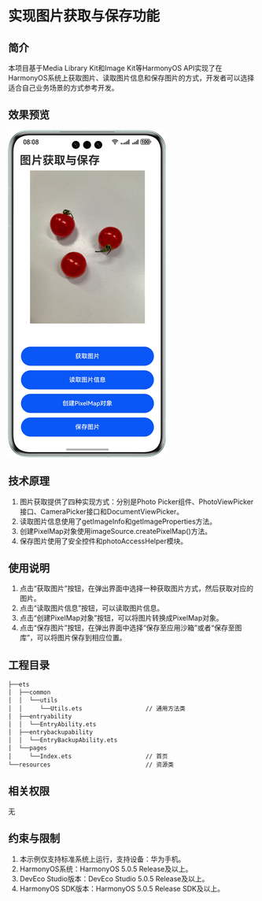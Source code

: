 # 实现图片获取与保存功能
## 简介
本项目基于Media Library Kit和Image Kit等HarmonyOS API实现了在HarmonyOS系统上获取图片、读取图片信息和保存图片的方式，开发者可以选择适合自己业务场景的方式参考开发。
## 效果预览
![](./screenshots/device/image.png)

## 技术原理
1. 图片获取提供了四种实现方式：分别是Photo Picker组件、PhotoViewPicker接口、CameraPicker接口和DocumentViewPicker。
2. 读取图片信息使用了getImageInfo和getImageProperties方法。
3. 创建PixelMap对象使用imageSource.createPixelMap()方法。
4. 保存图片使用了安全控件和photoAccessHelper模块。

## 使用说明
1. 点击“获取图片”按钮，在弹出界面中选择一种获取图片方式，然后获取对应的图片。
2. 点击“读取图片信息”按钮，可以读取图片信息。
3. 点击“创建PixelMap对象”按钮，可以将图片转换成PixelMap对象。
4. 点击“保存图片”按钮，在弹出界面中选择“保存至应用沙箱”或者“保存至图库”，可以将图片保存到相应位置。

## 工程目录
```
├──ets
│  ├──common
│  │  └──utils                     
│  │     └──Utils.ets                  // 通用方法类
│  ├──entryability
│  │  └──EntryAbility.ets
│  ├──entrybackupability
│  │  └──EntryBackupAbility.ets
│  └──pages
│     └──Index.ets                     // 首页
└──resources                           // 资源类
```

## 相关权限
无

## 约束与限制
1. 本示例仅支持标准系统上运行，支持设备：华为手机。
2. HarmonyOS系统：HarmonyOS 5.0.5 Release及以上。
3. DevEco Studio版本：DevEco Studio 5.0.5 Release及以上。
4. HarmonyOS SDK版本：HarmonyOS 5.0.5 Release SDK及以上。